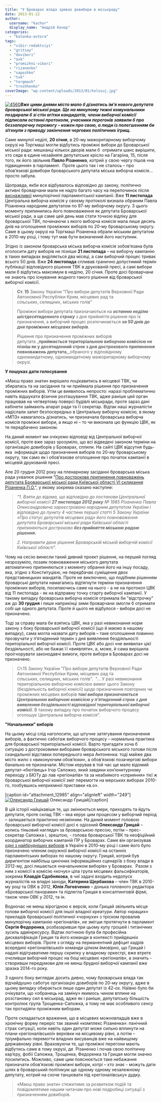 ```yaml
---
title: "У Броварах влада зриває довибори в міськраду"
date: 2013-01-22
author: 
  username: "kachor"
  display_name: "Андрій Качор"
categories: 
  - "kolonka-avtora"
tags: 
  - "vibir-redaktsiyi"
  - "gritsay"
  - "dovibori"
  - "ovk"
  - "promizhni-vibori"
  - "rizanenko"
  - "sapozhko"
  - "tvk"
  - "torgmash"
  - "troshhenko"
coverImage: "wp-content/uploads/2013/01/holosuj.jpg"
---
```


[![4560](https://mpz.brovary.org/wp-content/uploads/2013/01/4560.jpeg)](https://mpz.brovary.org/u-brovarah-vlada-zrivaye-vibori-v-miskradu/attachment/4560/)**_Вже цими днями місто мало б дізнатись ім’я нового депутата броварської міської ради. Ще на минулому тижні комунальники поздирали б зі стін агітки кандидатів, члени виборчої комісії підписали останні протоколи, учасники перегонів заявили б про беззаперечну перемогу – кожен про свою, а люди із полегшенням би зітхнули з приводу закінчення чергових політичних ігрищ._**

Саме минулої неділі, **20 січня**, в 20-му мажоритарному виборчому окрузі на Торгмаші могли відбутись проміжні вибори до Броварської міської ради: мешканці кількох дворів мали б  отримати шанс вирішити, хто сяде в єдине незайняте депутатське крісло на Гагаріна, 15, після того, як його звільнив **Павло Різаненко**, котрий у свою чергу пішов «на підвищення» в парламент.  Проте цього так і не сталось – про обов’язкові довибори броварського депутата міська виборча комісія… просто забула.

Щоправда, якби все відбувалось відповідно до закону, політично активні броварчани мали не надто багато часу на перепочинок після [виснажливої](https://mpz.brovary.org/shho-i-treba-bulo-dovesti/) минулорічної парламентської кампанії. Вже **11 листопада** Центральна виборча комісія у своєму протоколі визнала обраним Павла Різаненка народним депутатом по 97-му виборчому округу. З цього моменту припинились його повноваження як депутата Броварської міської ради, а ще саме цей день мав стати точкою відліку для броварської ТВК, починаючи з якого виборча комісія мала лише десять днів на оголошення проміжних виборів по 20-му броварському округу. Саме в цьому окрузі на Торгмаші Різаненка обрали міським депутатом в 2010-му році, і тому тут мав бути визначений його наступник.

Згідно із законом броварська міська виборча комісія зобов’язана була оголосити дату виборів не пізніше **21 листопада** – на виборчу кампанію в таких випадках виділяється два місяці, а сам виборчий процес триває всього 50 днів. Вже **24 листопада** спливав гранично допустимий термін публікації відповідного рішення ТВК в друкованій пресі, а самі вибори мали б відбутись максимум в неділю, 20 січня. Проте досі броварчани не знають про існування жодного такого рішення від броварської виборчої комісії.

> **Cт. 15** Закону України "Про вибори депутатів Верховної Ради Автономної Республіки Крим, місцевих рад та сільських, селищних, міських голів"
> 
> Проміжні вибори депутата призначаються на _**останню неділю шістдесятиденного строку**_ з дня прийняття рішення про їх призначення, а виборчий процес розпочинається _**за 50 днів до дня проміжних місцевих виборів**_.
> 
> Рішення про призначення проміжних виборів депутата _**приймається територіальною виборчою комісією не пізніш як у десятиденний строк з дня дострокового припинення повноважень депутата,**_обраного у відповідному одномандатному, одномандатному мажоритарному виборчому окрузі.

**У пошуках дати голосування**

«Маєш право знати» вирішило поцікавитись в місцевої ТВК, чи збиралась та на засідання та чи приймала рішення про призначення проміжних виборів. Утім це виявилось непросто: наразі проблематично навіть відшукати фізичне розташування ТВК, адже раніше цей орган працював на четвертому поверсі будівлі міськради, проте зараз дані кабінети займають апарат ради та її секретар. Відтак наші журналісти надіслали запит безпосередньо в Центральну виборчу комісію, в якому «МПЗ» намагалось дізнатись, чи призначала броварська виборча комісія проміжні вибори, а якщо ні – то чи виконала цю функцію ЦВК, як те передбачено законом.

На даний момент ми очікуємо відповіді від Центральної виборчої комісії, проте вже зараз зрозуміло, що всі відведені законом терміни на організацію довиборів у Броварах, сплили. На сайті ЦВК відсутня будь-яка  інформація щодо призначення виборів по 20-му броварському округу, так само як і обов’язкове оголошення про початок кампанії в місцевій друкованій пресі.

Але 20 грудня 2012 року на пленарному засіданні броварська міська рада ухвалює рішення "[Про дострокове припинення повноважень депутата Броварської міської ради Київської області VI скликання Різаненка П.О.](http://docs.brovary.org/p6443/20.12.2012/821-27-06)", у якому зокрема сказано наступне:

> _"1. Взяти до відома, що відповідно до постанови Центральної виборчої комісії **27 листопада 2012 року** № 1985 Різаненка Павла Олександровича зареєстровано народним депутатом України і відповідно до пункту 4 частини першої статті 5 Закону України «Про статус депутатів місцевих рад» його повноваження депутата Броварської міської ради Київської області припиняються достроково **без прийняття міською радою рішення.**_
> 
> _2\. Направити дане рішення Броварській міській виборчій комісії Київської області"._

Чому на сесію винесли такий дивний проект рішення, на перший погляд незрозуміло, позаяк повноваження міського депутата автоматично припиняються з моменту обрання його на іншу посаду, яка, згідно з Конституцією, не передбачає суміщення двох представницьких мандатів. Проте не виключено, що подібним рішенням броварські депутати намагались відтягнути терміни призначення проміжних виборів, посилаючись саме на нього - а не на протокол ЦВК від 11 листопада - як на відправну точку старту виборчої кампанії. У такому випадку броварська виборча комісія отримала би "відстрочку" аж до **30 грудня** і лише наприкінці зими броварчани змогли б отримати собі ще одного депутата. Проте й цього не відбулося - вибори досі не призначено.

Тоді за справу мала би взятись ЦВК, яка у разі невиконання норм закону з боку броварської виборчої комісії (що й маємо в нашому випадку), сама могла назвати дату виборів – таке оголошення повинно прозвучати у п’ятиденний термін з дня виявлення бездіяльності територіальної виборчої комісії. Проте ЦВК або досі «не виявила» цієї бездіяльності, або не бажає її «виявляти», а, може, й сама вирішила проігнорувати законодавчі вимоги, проте вибори в Броварах досі не призначено.

> Ст.15 Закону України "Про вибори депутатів Верховної Ради Автономної Республіки Крим, місцевих рад та сільських, селищних, міських голів".  "... У разі невиконання територіальною виборчою комісією вимог цього Закону (бездіяльність виборчої комісії) щодо призначення повторних чи проміжних місцевих виборів **_такі вибори призначаються Центральною виборчою комісією у п'ятиденний строк з дня виявлення бездіяльності відповідної територіальної виборчої комісії_.** В такому випадку про початок виборчого процесу оголошує Центральна виборча комісія".

**"Начальники" виборів**

На цьому місці слід наголосити, що штучне затягування призначення виборів, а фактично саботаж виборчого процесу – нормальна практика для броварської територіальної комісії. Варто пригадати хоча б ситуацію з достроковими виборами броварського міського голови після скандальної відставки попереднього мера Антоненка: тоді майже два місто жило з «виконуючим обов’язки», а обов’язкові позачергові вибори банально не призначали. Містом керував в той час ще мало відомий депутат-«бютівець» Ігор Сапожко, який завдяки кон’юнктурному переходу з БЮТу до лав «регіоналів» та за неабиякого «сприяння» тієї ж броварської виборчої комісії зміг перемогти на мерських виборах 2010-го, позбувшись неприємної приставки «в.о».

\[caption id="attachment\_12985" align="alignleft" width="249"\][![Олександр Грицай](https://mpz.brovary.org/wp-content/uploads/2013/01/IMG_4294.jpg)](https://mpz.brovary.org/u-brovarah-vlada-zrivaye-vibori-v-miskradu/img_4294-2/) Олександр Грицай\[/caption\]

В цій історії найцікавіше те, що змінюються мери, приходять та йдуть депутати, проте склад ТВК – яка керує цим процесом у виборчий період – залишається практично незмінним. На даний момент головою броварської виборчої комісії досі є одіозний **Олександр Грицай** – колись тіньовий наглядач за броварською пресою, потім – прес-секретар Сапожка і, зрештою, - голова броварської ТВК та неофіційний координатор виборчих кампаній ПР у Броварах. Саме він організував [одні з найбрудніших виборів](http://brovary.wordpress.com/) в Україні в 2010-му році і саме його було призначено членом окружної виборчої комісії на останніх парламентських виборах по нашому округу. Грицай, котрий був диригентом найбільш цинічних інформаційних сценаріїв з боку влади в 2012-му, досі лишається «начальником виборів» у Броварах.  Разом з ним з комісії в комісію «кочує» ціла група місцевих фальсифікаторів, зокрема **Клавдія Сдобнякова**, в чиї задачі входить недопуск журналістів на владні заходи, **Катерина Щербакова** – член ТВК в 2010-му році та ОВК в 2012, **Юлія Логовченко** – донька головного редактора «Броварської панорами» та підлегла Грицая в консалтинговій фірмі, також член ОВК у 2012, та ін.

Водночас не менш вірогідною є версія, коли Грицай звільнить місце голови виборчої комісії для іншої владної креатури. Автор «кращих» прикладів броварської політичної «чорнухи» з тріском провалив минулорічну кампанію «регіоналів», не змігши протягнути в парламент **Сергія Федоренка**, розбазаривши при цьому купу грошей і титанічних зусиль адмінресурсу. Відтак логічною була би професійна дискваліфікація Грицая та його команди в контексті прийдешніх місцевих виборів. Проте з огляду на перманентний дефіцит кадрів всередині «регіоналівської» команди цілком ймовірно, що Грицай і надалі відіграватиме першу скрипку у владному оркестрі, вже втретє очоливши виборчий процес на боці місцевих «регіоналів», а значить -  створивши передумови для не менш брудної виборчої кампанії вже зразка 2014-го року.

З одного боку виглядає досить дивно, чому броварська влада так відчайдушно саботує організацію довиборів по 20-му округу, адже в цьому випадку обирається лише один депутат із 42-ох. Наївно було би очікувати, що «обранець на заміну» якимось чином вплине на розстановку сил в міськрад, адже як і раніше, депутатську більшість контролює група Трощенка-Сапожка, а тому не має особливого сенсу так протидіяти проміжним виборам.

Проте складається враження, що в місцевих можновладців вже в хронічну форму переріс так званий «комплекс Різаненка»: панічний страх ситуації, коли навіть один депутат може сильно вплинути на плани «регіоналівської» верхівки на місцевому рівні, а потім – тріумфально перемогти владних висуванців вже на найвищому державному рівні. Враховуючи те, що проміжні перегони мають відбутись саме в тому окрузі, де  Різаненко і почав свою політичну кар’єру, фобії Сапожка, Трощенка, Федоренка та Грицая могли значно посилитись. Можливо, саме цим пояснюється таке небажання призначати обов’язкові проміжні вибори, котрі – хто знає - можуть дати шлях в броварський політикум ще одному одному незалежному депутату, котрий на схоче танцювати під «регіоналівську» дудку.

> «Маєш право знати» стежитиме за розвитком подій та повідомлятиме нашим читачам про нові подробиці ситуації з призначенням довиборів.
